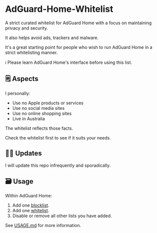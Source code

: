 # AdGuard-Home-Whitelist

A strict curated whitelist for AdGuard Home with a focus on maintaining privacy and security.

It also helps avoid ads, trackers and malware.

It's a great starting point for people who wish to run AdGuard Home in a strict whitelisting manner.

ℹ Please learn AdGuard Home's interface before using this list.

## 🗒 Aspects

I personally:

* Use no Apple products or services
* Use no social media sites
* Use no online shopping sites
* Live in Australia

The whitelist reflects those facts.

Check the whitelist first to see if it suits your needs.

## 👩‍💻 Updates

I will update this repo infrequently and sporadically.

## 🗃 Usage

Within AdGuard Home:

1. Add one [blocklist](https://raw.githubusercontent.com/hl2guide/AdGuard-Home-Whitelist/main/base.txt).
2. Add one [whitelist](https://raw.githubusercontent.com/hl2guide/AdGuard-Home-Whitelist/main/whitelist.txt).
3. Disable or remove all other lists you have added.

See [USAGE.md](https://github.com/hl2guide/AdGuard-Home-Whitelist/blob/main/USAGE.md) for more information.
